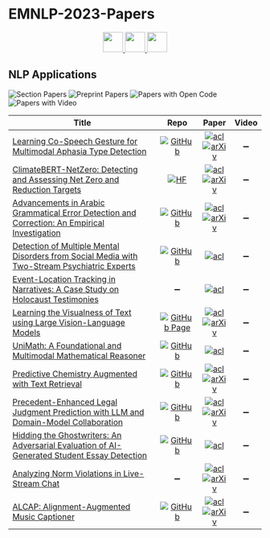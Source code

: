 # EMNLP-2023-Papers

<div align="center">
    <a href="https://github.com/DmitryRyumin/EMNLP-2023-Papers/blob/main/sections/natural-language-generation.md">
        <img src="https://cdn.jsdelivr.net/gh/DmitryRyumin/NewEraAI-Papers@main/images/left.svg" width="40" alt="" />
    </a>
    <a href="https://github.com/DmitryRyumin/EMNLP-2023-Papers/">
        <img src="https://cdn.jsdelivr.net/gh/DmitryRyumin/NewEraAI-Papers@main/images/home.svg" width="40" alt="" />
    </a>
    <a href="https://github.com/DmitryRyumin/EMNLP-2023-Papers/blob/main/sections/large-language-models-and-the-future-of-nlp.md">
        <img src="https://cdn.jsdelivr.net/gh/DmitryRyumin/NewEraAI-Papers@main/images/right.svg" width="40" alt="" />
    </a>
</div>

## NLP Applications

![Section Papers](https://img.shields.io/badge/Section%20Papers-12-42BA16) ![Preprint Papers](https://img.shields.io/badge/Preprint%20Papers-8-b31b1b) ![Papers with Open Code](https://img.shields.io/badge/Papers%20with%20Open%20Code-9-1D7FBF) ![Papers with Video](https://img.shields.io/badge/Papers%20with%20Video-0-FF0000)

<!-- 258, 389 -->
| **Title** | **Repo** | **Paper** | **Video** |
|-----------|:--------:|:---------:|:---------:|
| [Learning Co-Speech Gesture for Multimodal Aphasia Type Detection](https://aclanthology.org/2023.emnlp-main.577) | [![GitHub](https://img.shields.io/github/stars/DSAIL-SKKU/Multimodal-Aphasia-Type-Detection_EMNLP_2023)](https://github.com/DSAIL-SKKU/Multimodal-Aphasia-Type-Detection_EMNLP_2023) | [![acl](https://img.shields.io/badge/pdf-ACL%20Anthology-CBCBCC.svg)](https://aclanthology.org/2023.emnlp-main.577.pdf) <br /> [![arXiv](https://img.shields.io/badge/arXiv-2310.11710-b31b1b.svg)](http://arxiv.org/abs/2310.11710) | :heavy_minus_sign: |
| [ClimateBERT-NetZero: Detecting and Assessing Net Zero and Reduction Targets](https://aclanthology.org/2023.emnlp-main.975) | [![HF](https://img.shields.io/badge/🤗-model-FFD21F.svg)](https://huggingface.co/climatebert/netzero-reduction) | [![acl](https://img.shields.io/badge/pdf-ACL%20Anthology-CBCBCC.svg)](https://aclanthology.org/2023.emnlp-main.975.pdf) <br /> [![arXiv](https://img.shields.io/badge/arXiv-2310.08096-b31b1b.svg)](http://arxiv.org/abs/2310.08096) | :heavy_minus_sign: |
| [Advancements in Arabic Grammatical Error Detection and Correction: An Empirical Investigation](https://aclanthology.org/2023.emnlp-main.396) | [![GitHub](https://img.shields.io/github/stars/CAMeL-Lab/arabic-gec)](https://github.com/CAMeL-Lab/arabic-gec) | [![acl](https://img.shields.io/badge/pdf-ACL%20Anthology-CBCBCC.svg)](https://aclanthology.org/2023.emnlp-main.396.pdf) <br /> [![arXiv](https://img.shields.io/badge/arXiv-2305.14734-b31b1b.svg)](http://arxiv.org/abs/2305.14734) | :heavy_minus_sign: |
| [Detection of Multiple Mental Disorders from Social Media with Two-Stream Psychiatric Experts](https://aclanthology.org/2023.emnlp-main.562) | [![GitHub](https://img.shields.io/github/stars/chesiy/EMNLP23-PsyEx)](https://github.com/chesiy/EMNLP23-PsyEx) | [![acl](https://img.shields.io/badge/pdf-ACL%20Anthology-CBCBCC.svg)](https://aclanthology.org/2023.emnlp-main.562.pdf) | :heavy_minus_sign: |
| [Event-Location Tracking in Narratives: A Case Study on Holocaust Testimonies](https://aclanthology.org/2023.emnlp-main.544) | :heavy_minus_sign: | [![acl](https://img.shields.io/badge/pdf-ACL%20Anthology-CBCBCC.svg)](https://aclanthology.org/2023.emnlp-main.544.pdf) | :heavy_minus_sign: |
| [Learning the Visualness of Text using Large Vision-Language Models](https://aclanthology.org/2023.emnlp-main.147) | [![GitHub Page](https://img.shields.io/badge/GitHub-Page-159957.svg)](https://gaurav22verma.github.io/text-visualness/) | [![acl](https://img.shields.io/badge/pdf-ACL%20Anthology-CBCBCC.svg)](https://aclanthology.org/2023.emnlp-main.147.pdf) <br /> [![arXiv](https://img.shields.io/badge/arXiv-2305.10434-b31b1b.svg)](http://arxiv.org/abs/2305.10434) | :heavy_minus_sign: |
| [UniMath: A Foundational and Multimodal Mathematical Reasoner](https://aclanthology.org/2023.emnlp-main.440) | [![GitHub](https://img.shields.io/github/stars/Zhenwen-NLP/UniMath)](https://github.com/Zhenwen-NLP/UniMath) | [![acl](https://img.shields.io/badge/pdf-ACL%20Anthology-CBCBCC.svg)](https://aclanthology.org/2023.emnlp-main.440.pdf) | :heavy_minus_sign: |
| [Predictive Chemistry Augmented with Text Retrieval](https://aclanthology.org/2023.emnlp-main.784) | [![GitHub](https://img.shields.io/github/stars/thomas0809/textreact)](https://github.com/thomas0809/textreact) | [![acl](https://img.shields.io/badge/pdf-ACL%20Anthology-CBCBCC.svg)](https://aclanthology.org/2023.emnlp-main.784.pdf) <br /> [![arXiv](https://img.shields.io/badge/arXiv-2312.04881-b31b1b.svg)](http://arxiv.org/abs/2312.04881) | :heavy_minus_sign: |
| [Precedent-Enhanced Legal Judgment Prediction with LLM and Domain-Model Collaboration](https://aclanthology.org/2023.emnlp-main.740) | [![GitHub](https://img.shields.io/github/stars/wuyiquan/PLJP)](https://github.com/wuyiquan/PLJP) | [![acl](https://img.shields.io/badge/pdf-ACL%20Anthology-CBCBCC.svg)](https://aclanthology.org/2023.emnlp-main.740.pdf) <br /> [![arXiv](https://img.shields.io/badge/arXiv-2310.09241-b31b1b.svg)](http://arxiv.org/abs/2310.09241) | :heavy_minus_sign: |
| [Hidding the Ghostwriters: An Adversarial Evaluation of AI-Generated Student Essay Detection](https://aclanthology.org/2023.emnlp-main.644) | [![GitHub](https://img.shields.io/github/stars/xinlinpeng/AIG-ASAP)](https://github.com/xinlinpeng/AIG-ASAP) | [![acl](https://img.shields.io/badge/pdf-ACL%20Anthology-CBCBCC.svg)](https://aclanthology.org/2023.emnlp-main.644.pdf) | :heavy_minus_sign: |
| [Analyzing Norm Violations in Live-Stream Chat](https://aclanthology.org/2023.emnlp-main.55) | :heavy_minus_sign: | [![acl](https://img.shields.io/badge/pdf-ACL%20Anthology-CBCBCC.svg)](https://aclanthology.org/2023.emnlp-main.55.pdf) <br /> [![arXiv](https://img.shields.io/badge/arXiv-2305.10731-b31b1b.svg)](http://arxiv.org/abs/2305.10731) | :heavy_minus_sign: |
| [ALCAP: Alignment-Augmented Music Captioner](https://aclanthology.org/2023.emnlp-main.1028) | [![GitHub](https://img.shields.io/github/stars/zihaohe123/ALCAP)](https://github.com/zihaohe123/ALCAP) | [![acl](https://img.shields.io/badge/pdf-ACL%20Anthology-CBCBCC.svg)](https://aclanthology.org/2023.emnlp-main.1028.pdf) <br /> [![arXiv](https://img.shields.io/badge/arXiv-2212.10901-b31b1b.svg)](http://arxiv.org/abs/2212.10901) | :heavy_minus_sign: |
